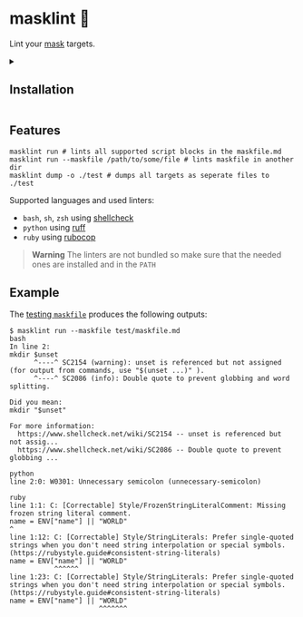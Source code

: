 # masklint 🥸

Lint your [mask](https://github.com/jacobdeichert/mask) targets.

<details>
<summary><h2>Installation</h3></summary>

### From source

If you have `cargo` installed you can just run the following.
Make sure that you have added Cargo's bin directory (e.g. `~/.cargo/bin`) to your `PATH`.

```shell
cargo install --git https://github.com/brumhard/masklint.git --tag latest
```

### Released binaries/packages

Download the desired version for your operating system and processor architecture from the [releases](https://github.com/brumhard/masklint/releases).
Make the file executable and place it in a directory available in your `$PATH`.

### Use with nix

```shell
nix run github:brumhard/masklint/latest
```

or

```nix
{
    inputs.masklint.url = "github:brumhard/masklint/latest";

    outputs = { masklint, ... }: {
        packages.x86_64-linux = [masklint.packages.x86_64-linux.rl];
    };
}
```

### Homebrew

```shell
brew install brumhard/tap/masklint
```

</details>

## Features

```shell
masklint run # lints all supported script blocks in the maskfile.md
masklint run --maskfile /path/to/some/file # lints maskfile in another dir
masklint dump -o ./test # dumps all targets as seperate files to ./test
```

Supported languages and used linters:

- `bash`, `sh`, `zsh` using [shellcheck](https://github.com/koalaman/shellcheck)
- `python` using [ruff](https://github.com/charliermarsh/ruff)
- `ruby` using [rubocop](https://github.com/rubocop/rubocop)

> **Warning**
> The linters are not bundled so make sure that the needed ones are installed and in the `PATH`

## Example

The [testing `maskfile`](test/maskfile.md) produces the following outputs:

```shell
$ masklint run --maskfile test/maskfile.md
bash
In line 2:
mkdir $unset
      ^----^ SC2154 (warning): unset is referenced but not assigned (for output from commands, use "$(unset ...)" ).
      ^----^ SC2086 (info): Double quote to prevent globbing and word splitting.

Did you mean: 
mkdir "$unset"

For more information:
  https://www.shellcheck.net/wiki/SC2154 -- unset is referenced but not assig...
  https://www.shellcheck.net/wiki/SC2086 -- Double quote to prevent globbing ...

python
line 2:0: W0301: Unnecessary semicolon (unnecessary-semicolon)

ruby
line 1:1: C: [Correctable] Style/FrozenStringLiteralComment: Missing frozen string literal comment.
name = ENV["name"] || "WORLD"
^
line 1:12: C: [Correctable] Style/StringLiterals: Prefer single-quoted strings when you don't need string interpolation or special symbols. (https://rubystyle.guide#consistent-string-literals)
name = ENV["name"] || "WORLD"
           ^^^^^^
line 1:23: C: [Correctable] Style/StringLiterals: Prefer single-quoted strings when you don't need string interpolation or special symbols. (https://rubystyle.guide#consistent-string-literals)
name = ENV["name"] || "WORLD"
                      ^^^^^^^
```
